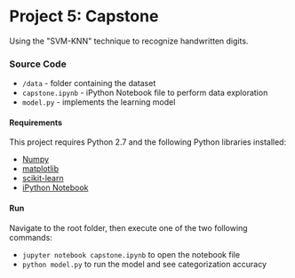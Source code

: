 # Project 5: Capstone
Using the "SVM-KNN" technique to recognize handwritten digits.

### Source Code
- `/data` - folder containing the dataset
- `capstone.ipynb` - iPython Notebook file to perform data exploration
- `model.py` - implements the learning model

#### Requirements
This project requires Python 2.7 and the following Python libraries installed:
- [Numpy](http://www.numpy.org/)
- [matplotlib](http://matplotlib.org/)
- [scikit-learn](http://scikit-learn.org/stable/)
- [iPython Notebook](http://ipython.org/notebook.html)

#### Run
Navigate to the root folder, then execute one of the two following commands:
- `jupyter notebook capstone.ipynb` to open the notebook file
- `python model.py` to run the model and see categorization accuracy